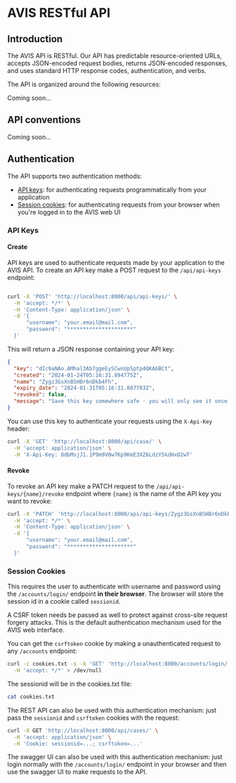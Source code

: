 # AVIS RESTful API

## Introduction

The AVIS API is RESTful. Our API has predictable resource-oriented URLs, accepts JSON-encoded request bodies, returns
JSON-encoded responses, and uses standard HTTP response codes, authentication, and verbs.

The API is organized around the following resources:

Coming soon...

## API conventions

Coming soon...

## Authentication

The API supports two authentication methods:

* [API keys](#api-keys): for authenticating requests programmatically from your application
* [Session cookies](#session-cookies): for authenticating requests from your browser when you're logged in to the AVIS
  web UI

### API Keys

#### Create

API keys are used to authenticate requests made by your application to the AVIS API. To create an API key make a POST
request to the `/api/api-keys` endpoint:

```bash title="Create an API key"

curl -X 'POST' 'http://localhost:8000/api/api-keys/' \
  -H 'accept: */*' \
  -H 'Content-Type: application/json' \
  -d '{
      "username": "your.email@mail.com",
      "password": "*********************"
  }'
```

This will return a JSON response containing your API key:

```json
{
  "key": "dIc9aNAo.AMhal3Ab7ggeEySCwnUpSptp4QKA6BCt",
  "created": "2024-01-24T05:16:31.894775Z",
  "name": "Zygz3GsXnBSHBr6nDkb4Fh",
  "expiry_date": "2024-01-31T05:16:31.887783Z",
  "revoked": false,
  "message": "Save this key somewhere safe - you will only see it once!"
}
```

You can use this key to authenticate your requests using the `X-Api-Key` header:

```bash title="Use the API key to query the API"
curl -X 'GET' 'http://localhost:8000/api/case/' \
  -H 'accept: application/json' \
  -H 'X-Api-Key: 8dbMsjJ1.1P9m9V0w7Kp9KmE3XZ6LdzY5kdHxO2wT'
```

#### Revoke

To revoke an API key make a PATCH request to the `/api/api-keys/{name}/revoke` endpoint where `{name}` is the name of
the
API key you want to revoke:

```bash title="Revoke an API key"
curl -X 'PATCH' 'http://localhost:8000/api/api-keys/Zygz3GsXnBSHBr6nDkb4Fh/revoke' \
  -H 'accept: */*' \
  -H 'Content-Type: application/json' \
  -d '{
      "username": "your.email@mail.com",
      "password": "*********************"
  }'
```

### Session Cookies

This requires the user to authenticate with username and password using the `/accounts/login/` endpoint **in their
browser**. The browser will store the session id in a cookie called `sessionid`.

A CSRF token needs be passed as well to protect against cross-site request forgery attacks. This is the default
authentication mechanism used for the AVIS web interface.

You can get the `csrftoken` cookie by making a unauthenticated request to any `/accounts` endpoint:

```bash title="Get the csrftoken cookie"
curl -c cookies.txt -s -X 'GET' 'http://localhost:8000/accounts/login/' \
  -H 'accept: */*' > /dev/null
```

The sessionid will be in the cookies.txt file:

```bash title="Get the sessionid cookie"
cat cookies.txt
```

The REST API can also be used with this authentication mechanism: just pass the `sessionid` and `csrftoken` cookies
with the request:

```bash title="Use the sessionid and csrftoken cookies to authenticate"
curl -X GET 'http://localhost:8000/api/cases/' \
  -H 'accept: application/json' \
  -H 'Cookie: sessionid=...; csrftoken=...'
```

The swagger UI can also be used with this authentication mechanism: just login normally with
the `/accounts/login/` endpoint in your browser and then use the swagger UI to make requests to the API.
